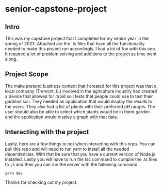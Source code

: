 # senior-capstone-project

## Intro

This was my capstone project that I completed for my senior year in the spring of 2023. Attached are the .ts files that have all the functionality needed to make this project run accordingly. I had a lot of fun with this one. It required a lot of problem solving and additions to the project as time went along.

## Project Scope

The make pretend business context that I created for this project was that a local company (Tremont, IL) involved in the agriculture industry had created a device that allowed for rapid soil tests that people could use to test their gardens soil. They needed an application that would display the results to the users. They also had a list of plants with their preferred pH ranges. The user should also be able to select which plants would be in there garden and the application would display a graph with that data.

## Interacting with the project

Lastly, here are a few things to not when interacting with this repo. You can pull this repo and will need to run yarn to install all the needed dependencies. With that be sure that you have a current version of Node.js installed. Lastly you will have to run the tsc command to compile the .ts files to .js and then you can run the server with the following command:

```
yarn dev
```

Thanks for checking out my project.
